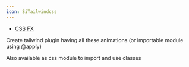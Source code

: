 ```yaml
---
icon: SiTailwindcss
---
```

- [CSS FX](https://cssfx.netlify.app)

Create tailwind plugin having all these animations (or importable module using @apply)

Also available as css module to import and use classes
